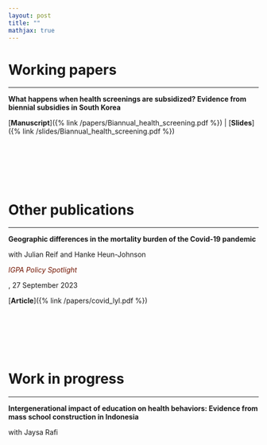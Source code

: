```yaml
---
layout: post
title: ""
mathjax: true
---
```


# Working papers
---
**What happens when health screenings are subsidized? Evidence from biennial subsidies in South Korea**

[**Manuscript**]({% link /papers/Biannual_health_screening.pdf %})  &#x7c;  [**Slides**]({% link /slides/Biannual_health_screening.pdf %})

<p>&nbsp;</p>
<p>&nbsp;</p>
<p>&nbsp;</p>


# Other publications
---
**Geographic differences in the mortality burden of the Covid-19 pandemic**

with Julian Reif and Hanke Heun-Johnson

<p style= "color: rgb(116,22,2)"><i>IGPA Policy Spotlight</i></p>, 27 September 2023

[**Article**]({% link /papers/covid_lyl.pdf %})

<p>&nbsp;</p>
<p>&nbsp;</p>
<p>&nbsp;</p>

# Work in progress
---
**Intergenerational impact of education on health behaviors: Evidence from mass school construction in Indonesia**

with Jaysa Rafi

<p>&nbsp;</p>
